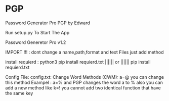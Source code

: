 # PGP
Password Generator Pro
PGP by Edward

Run setup.py To Start The App


Password Generetor Pro v1.2

IMPORT !!! : dont change a name,path,format and text Files just add method 

install requierd :
	python3 pip install requierd.txt |||||| or |||||| pip install requierd.txt


Config File:
	config.txt:
		Change Word Methods (CWM):
			a=@
			you can change this method 
			Exampel : a=%
			and PGP changes the word a to %
			also you can add a new method like k=!
			you cannot add two identical function that have the same key
